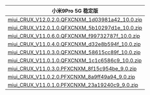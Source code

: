 | 小米9Pro 5G  稳定版    |
| ---- |
| [miui_CRUX_V12.0.2.0.QFXCNXM_1d03981a42_10.0.zip](https://hugeota.d.miui.com/V12.0.2.0.QFXCNXM/miui_CRUX_V12.0.2.0.QFXCNXM_1d03981a42_10.0.zip)    |
| [miui_CRUX_V12.0.1.0.QFXCNXM_5b10297d1e_10.0.zip](https://hugeota.d.miui.com/V12.0.1.0.QFXCNXM/miui_CRUX_V12.0.1.0.QFXCNXM_5b10297d1e_10.0.zip)    |
| [miui_CRUX_V11.0.6.0.QFXCNXM_f99732787f_10.0.zip](https://hugeota.d.miui.com/V11.0.6.0.QFXCNXM/miui_CRUX_V11.0.6.0.QFXCNXM_f99732787f_10.0.zip)    |
| [miui_CRUX_V11.0.4.0.QFXCNXM_d32e8b594f_10.0.zip](https://hugeota.d.miui.com/V11.0.4.0.QFXCNXM/miui_CRUX_V11.0.4.0.QFXCNXM_d32e8b594f_10.0.zip)    |
| [miui_CRUX_V11.0.3.0.QFXCNXM_58615cc89f_10.0.zip](https://hugeota.d.miui.com/V11.0.3.0.QFXCNXM/miui_CRUX_V11.0.3.0.QFXCNXM_58615cc89f_10.0.zip)    |
| [miui_CRUX_V11.0.1.0.QFXCNXM_1c1c6586c9_10.0.zip](https://hugeota.d.miui.com/V11.0.1.0.QFXCNXM/miui_CRUX_V11.0.1.0.QFXCNXM_1c1c6586c9_10.0.zip)    |
| [miui_CRUX_V11.0.3.0.PFXCNXM_8f15c954be_9.0.zip](https://hugeota.d.miui.com/V11.0.3.0.PFXCNXM/miui_CRUX_V11.0.3.0.PFXCNXM_8f15c954be_9.0.zip)    |
| [miui_CRUX_V11.0.2.0.PFXCNXM_8a9ff49a94_9.0.zip](https://hugeota.d.miui.com/V11.0.2.0.PFXCNXM/miui_CRUX_V11.0.2.0.PFXCNXM_8a9ff49a94_9.0.zip)    |
| [miui_CRUX_V11.0.1.0.PFXCNXM_23a19240c9_9.0.zip](https://hugeota.d.miui.com/V11.0.1.0.PFXCNXM/miui_CRUX_V11.0.1.0.PFXCNXM_23a19240c9_9.0.zip)    |
